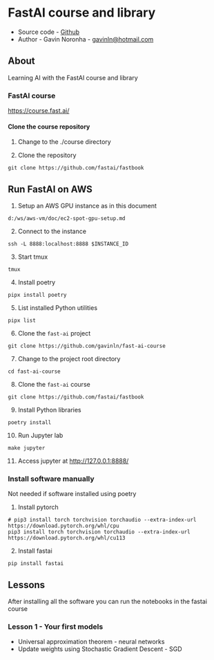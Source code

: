 # FastAI course and library

* Source code - [Github][10]
* Author - Gavin Noronha - <gavinln@hotmail.com>

[10]: https://github.com/gavinln/fast-ai-course

## About

Learning AI with the FastAI course and library

### FastAI course

https://course.fast.ai/

#### Clone the course repository

1. Change to the ./course directory

2. Clone the repository

```
git clone https://github.com/fastai/fastbook
```

## Run FastAI on AWS

1. Setup an AWS GPU instance as in this document

```
d:/ws/aws-vm/doc/ec2-spot-gpu-setup.md
```

2. Connect to the instance

```
ssh -L 8888:localhost:8888 $INSTANCE_ID
```

3. Start tmux

```
tmux
```

4. Install poetry

```
pipx install poetry
```

5. List installed Python utilities

```
pipx list
```

6. Clone the `fast-ai` project

```
git clone https://github.com/gavinln/fast-ai-course
```

7.  Change to the project root directory

```
cd fast-ai-course
```

8. Clone the `fast-ai` course

```
git clone https://github.com/fastai/fastbook
```

9. Install Python libraries

```
poetry install
```

10. Run Jupyter lab

```
make jupyter
```

11. Access jupyter at http://127.0.0.1:8888/

### Install software manually

Not needed if software installed using poetry

1. Install pytorch

```
# pip3 install torch torchvision torchaudio --extra-index-url https://download.pytorch.org/whl/cpu
pip3 install torch torchvision torchaudio --extra-index-url https://download.pytorch.org/whl/cu113
```

2. Install fastai

```
pip install fastai
```

## Lessons

After installing all the software you can run the notebooks in the fastai course

### Lesson 1 - Your first models

* Universal approximation theorem - neural networks
* Update weights using Stochastic Gradient Descent - SGD

